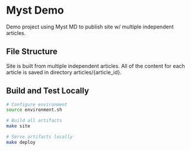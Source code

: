 # Myst Demo

Demo project using Myst MD to publish site w/ multiple independent articles.

## File Structure

Site is built from multiple independent articles. All of the content for each article is saved in directory articles/{article_id}.

## Build and Test Locally

```sh
# Configure environment
source environment.sh

# Build all artifacts
make site

# Serve artifacts locally
make deploy
```
